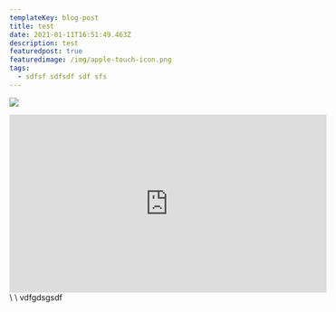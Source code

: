 ```yaml
---
templateKey: blog-post
title: test
date: 2021-01-11T16:51:49.463Z
description: test
featuredpost: true
featuredimage: /img/apple-touch-icon.png
tags:
  - sdfsf sdfsdf sdf sfs
---
```

![](/img/blog-index.jpg)



<iframe width="560" height="315" src="https://www.youtube.com/embed/hoNb6HuNmU0" frameborder="0" allow="accelerometer; autoplay; clipboard-write; encrypted-media; gyroscope; picture-in-picture" allowfullscreen></iframe>\
\
vdfgdsgsdf